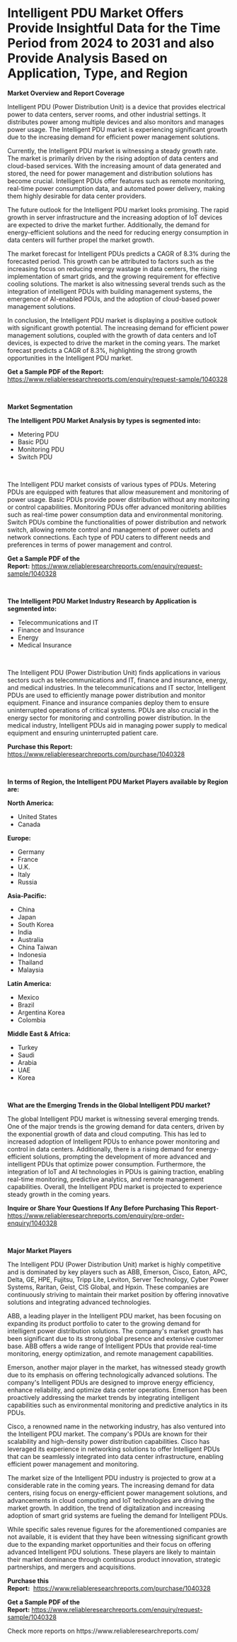 <p><h1>Intelligent PDU Market Offers Provide Insightful Data for the Time Period from 2024 to 2031 and also Provide Analysis Based on Application, Type, and Region</h1></p><p><strong>Market Overview and Report Coverage</strong></p>
<p><p>Intelligent PDU (Power Distribution Unit) is a device that provides electrical power to data centers, server rooms, and other industrial settings. It distributes power among multiple devices and also monitors and manages power usage. The Intelligent PDU market is experiencing significant growth due to the increasing demand for efficient power management solutions.</p><p>Currently, the Intelligent PDU market is witnessing a steady growth rate. The market is primarily driven by the rising adoption of data centers and cloud-based services. With the increasing amount of data generated and stored, the need for power management and distribution solutions has become crucial. Intelligent PDUs offer features such as remote monitoring, real-time power consumption data, and automated power delivery, making them highly desirable for data center providers.</p><p>The future outlook for the Intelligent PDU market looks promising. The rapid growth in server infrastructure and the increasing adoption of IoT devices are expected to drive the market further. Additionally, the demand for energy-efficient solutions and the need for reducing energy consumption in data centers will further propel the market growth.</p><p>The market forecast for Intelligent PDUs predicts a CAGR of 8.3% during the forecasted period. This growth can be attributed to factors such as the increasing focus on reducing energy wastage in data centers, the rising implementation of smart grids, and the growing requirement for effective cooling solutions. The market is also witnessing several trends such as the integration of intelligent PDUs with building management systems, the emergence of AI-enabled PDUs, and the adoption of cloud-based power management solutions.</p><p>In conclusion, the Intelligent PDU market is displaying a positive outlook with significant growth potential. The increasing demand for efficient power management solutions, coupled with the growth of data centers and IoT devices, is expected to drive the market in the coming years. The market forecast predicts a CAGR of 8.3%, highlighting the strong growth opportunities in the Intelligent PDU market.</p></p>
<p><strong>Get a Sample PDF of the Report:</strong> <a href="https://www.reliableresearchreports.com/enquiry/request-sample/1040328">https://www.reliableresearchreports.com/enquiry/request-sample/1040328</a></p>
<p>&nbsp;</p>
<p><strong>Market Segmentation</strong></p>
<p><strong>The Intelligent PDU Market Analysis by types is segmented into:</strong></p>
<p><ul><li>Metering PDU</li><li>Basic PDU</li><li>Monitoring PDU</li><li>Switch PDU</li></ul></p>
<p>&nbsp;</p>
<p><p>The Intelligent PDU market consists of various types of PDUs. Metering PDUs are equipped with features that allow measurement and monitoring of power usage. Basic PDUs provide power distribution without any monitoring or control capabilities. Monitoring PDUs offer advanced monitoring abilities such as real-time power consumption data and environmental monitoring. Switch PDUs combine the functionalities of power distribution and network switch, allowing remote control and management of power outlets and network connections. Each type of PDU caters to different needs and preferences in terms of power management and control.</p></p>
<p><strong>Get a Sample PDF of the Report:</strong>&nbsp;<a href="https://www.reliableresearchreports.com/enquiry/request-sample/1040328">https://www.reliableresearchreports.com/enquiry/request-sample/1040328</a></p>
<p>&nbsp;</p>
<p><strong>The Intelligent PDU Market Industry Research by Application is segmented into:</strong></p>
<p><ul><li>Telecommunications and IT</li><li>Finance and Insurance</li><li>Energy</li><li>Medical Insurance</li></ul></p>
<p>&nbsp;</p>
<p><p>The Intelligent PDU (Power Distribution Unit) finds applications in various sectors such as telecommunications and IT, finance and insurance, energy, and medical industries. In the telecommunications and IT sector, Intelligent PDUs are used to efficiently manage power distribution and monitor equipment. Finance and insurance companies deploy them to ensure uninterrupted operations of critical systems. PDUs are also crucial in the energy sector for monitoring and controlling power distribution. In the medical industry, Intelligent PDUs aid in managing power supply to medical equipment and ensuring uninterrupted patient care.</p></p>
<p><strong>Purchase this Report:</strong>&nbsp; <a href="https://www.reliableresearchreports.com/purchase/1040328">https://www.reliableresearchreports.com/purchase/1040328</a></p>
<p>&nbsp;</p>
<p><strong>In terms of Region, the Intelligent PDU Market Players available by Region are:</strong></p>
<p>
    <p> <strong> North America: </strong>
        <ul>
            <li>United States</li>
            <li>Canada</li>
        </ul>
        </p> 
    <p> <strong> Europe: </strong>
        <ul>
            <li>Germany</li>
            <li>France</li>
            <li>U.K.</li>
            <li>Italy</li>
            <li>Russia</li>
        </ul>
        </p> 
    <p> <strong> Asia-Pacific: </strong>
        <ul>
            <li>China</li>
            <li>Japan</li>
            <li>South Korea</li>
            <li>India</li>
            <li>Australia</li>
            <li>China Taiwan</li>
            <li>Indonesia</li>
            <li>Thailand</li>
            <li>Malaysia</li>
        </ul>
        </p> 
    <p> <strong> Latin America: </strong>
        <ul>
            <li>Mexico</li>
            <li>Brazil</li>
            <li>Argentina Korea</li>
            <li>Colombia</li>
        </ul>
        </p> 
    <p> <strong> Middle East & Africa: </strong>
        <ul>
            <li>Turkey</li>
            <li>Saudi</li>
            <li>Arabia</li>
            <li>UAE</li>
            <li>Korea</li>
        </ul>
    </p>
    </p>
<p>&nbsp;</p>
<p><strong>What are the Emerging Trends in the Global Intelligent PDU market?</strong></p>
<p><p>The global Intelligent PDU market is witnessing several emerging trends. One of the major trends is the growing demand for data centers, driven by the exponential growth of data and cloud computing. This has led to increased adoption of Intelligent PDUs to enhance power monitoring and control in data centers. Additionally, there is a rising demand for energy-efficient solutions, prompting the development of more advanced and intelligent PDUs that optimize power consumption. Furthermore, the integration of IoT and AI technologies in PDUs is gaining traction, enabling real-time monitoring, predictive analytics, and remote management capabilities. Overall, the Intelligent PDU market is projected to experience steady growth in the coming years.</p></p>
<p><strong>Inquire or Share Your Questions If Any Before Purchasing This Report</strong>- <a href="https://www.reliableresearchreports.com/enquiry/pre-order-enquiry/1040328">https://www.reliableresearchreports.com/enquiry/pre-order-enquiry/1040328</a></p>
<p>&nbsp;</p>
<p><strong>Major Market Players</strong></p>
<p><p>The Intelligent PDU (Power Distribution Unit) market is highly competitive and is dominated by key players such as ABB, Emerson, Cisco, Eaton, APC, Delta, GE, HPE, Fujitsu, Tripp Lite, Leviton, Server Technology, Cyber Power Systems, Raritan, Geist, CIS Global, and Hpxin. These companies are continuously striving to maintain their market position by offering innovative solutions and integrating advanced technologies.</p><p>ABB, a leading player in the Intelligent PDU market, has been focusing on expanding its product portfolio to cater to the growing demand for intelligent power distribution solutions. The company's market growth has been significant due to its strong global presence and extensive customer base. ABB offers a wide range of Intelligent PDUs that provide real-time monitoring, energy optimization, and remote management capabilities.</p><p>Emerson, another major player in the market, has witnessed steady growth due to its emphasis on offering technologically advanced solutions. The company's Intelligent PDUs are designed to improve energy efficiency, enhance reliability, and optimize data center operations. Emerson has been proactively addressing the market trends by integrating intelligent capabilities such as environmental monitoring and predictive analytics in its PDUs.</p><p>Cisco, a renowned name in the networking industry, has also ventured into the Intelligent PDU market. The company's PDUs are known for their scalability and high-density power distribution capabilities. Cisco has leveraged its experience in networking solutions to offer Intelligent PDUs that can be seamlessly integrated into data center infrastructure, enabling efficient power management and monitoring.</p><p>The market size of the Intelligent PDU industry is projected to grow at a considerable rate in the coming years. The increasing demand for data centers, rising focus on energy-efficient power management solutions, and advancements in cloud computing and IoT technologies are driving the market growth. In addition, the trend of digitalization and increasing adoption of smart grid systems are fueling the demand for Intelligent PDUs.</p><p>While specific sales revenue figures for the aforementioned companies are not available, it is evident that they have been witnessing significant growth due to the expanding market opportunities and their focus on offering advanced Intelligent PDU solutions. These players are likely to maintain their market dominance through continuous product innovation, strategic partnerships, and mergers and acquisitions.</p></p>
<p><strong>Purchase this Report:</strong>&nbsp;&nbsp;<a href="https://www.reliableresearchreports.com/purchase/1040328">https://www.reliableresearchreports.com/purchase/1040328</a></p>
<p></p>
<p><strong>Get a Sample PDF of the Report:</strong>&nbsp;<a href="https://www.reliableresearchreports.com/enquiry/request-sample/1040328">https://www.reliableresearchreports.com/enquiry/request-sample/1040328</a></p>
<p>Check more reports on https://www.reliableresearchreports.com/</p>